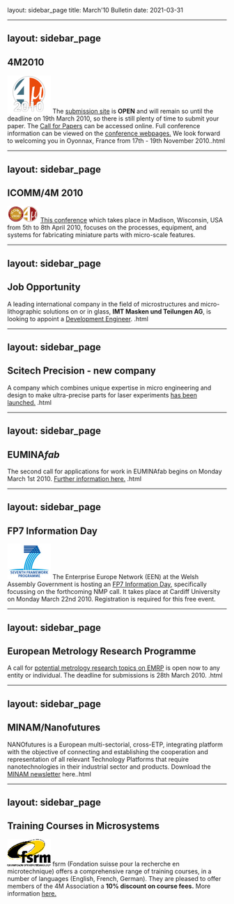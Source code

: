 layout: sidebar_page
title: March'10 Bulletin
date: 2021-03-31

<!--break-->
---
layout: sidebar_page
---

## 4M2010


![4M2010](/images/4m-logotight_web.png)
The [submission site](/conference/2010/Submission%20Guidelines) is **OPEN** and will remain so until the deadline on 19th March 2010, so there is still plenty of time to submit your paper. The [Call for Papers](/contents/1st-Call-Paper.html) can be accessed online. Full conference information can be viewed on the [conference webpages.](/conference/2010.html) We look forward to welcoming you in Oyonnax, France from 17th - 19th November 2010..html

---
layout: sidebar_page
---

## ICOMM/4M 2010

![ICOMM/4M 2010](/images/icomm_thumb_0.jpg) [This conference](http://www.conferencing.uwex.edu/conferences/ICOMM10/) which takes place in Madison, Wisconsin, USA from 5th to 8th April 2010, focuses on the processes, equipment, and systems for fabricating miniature parts with micro-scale features.  
  
---
layout: sidebar_page
---

## Job Opportunity

A leading international company in the field of microstructures and micro-lithographic solutions on or in glass, **IMT Masken und Teilungen AG**, is looking to appoint a [Development Engineer](/contents/Job-Opportunity-Development-Enginee.html).  .html
  
---
layout: sidebar_page
---

## Scitech Precision - new company

A company which combines unique expertise in micro engineering and design to make ultra-precise parts for laser experiments [has been launched.](/contents/Scitech-Precision-Ltd.html)   .html
  
---
layout: sidebar_page
---

## EUMINA*fab*

The second call for applications for work in EUMINAfab begins on Monday March 1st 2010. [Further information here.](/contents/EUMINAfab-second-Call-Open.html)   .html
  
---
layout: sidebar_page
---

## FP7 Information Day

![FP7](/images/FP7-gen-RGB_web.jpg)  The Enterprise Europe Network (EEN) at the Welsh Assembly Government is hosting an [FP7 Information Day,](/event/FP7-NMP-Da.html) specifically focussing on the forthcoming NMP call. It takes place at Cardiff University on Monday March 22nd 2010. Registration is required for this free event.  

---
layout: sidebar_page
---

## European Metrology Research Programme

A call for [potential metrology research topics on EMRP](/contents/European-Metrology-Research-Programme-EMR.html) is open now to any entity or individual. The deadline for submissions is 28th March 2010.   .html
 
---
layout: sidebar_page
---

## MINAM/Nanofutures

NANOfutures is a European multi-sectorial, cross-ETP, integrating platform with the objective of connecting and establishing the cooperation and representation of all relevant Technology Platforms that require nanotechnologies in their industrial sector and products. Download the [MINAM newsletter](/contents/MINAMNanofuture.html) here..html
  
---
layout: sidebar_page
---

## Training Courses in Microsystems

![FSRM](/images/FSRM_LOGO_web.gif)
fsrm (Fondation suisse pour la recherche en microtechnique) offers a comprehensive range of training courses, in a number of languages (English, French, German). They are pleased to offer members of the 4M Association a <b>10% discount on course fees.</b> More information [here.](/contents/fsrm-training-course.html)